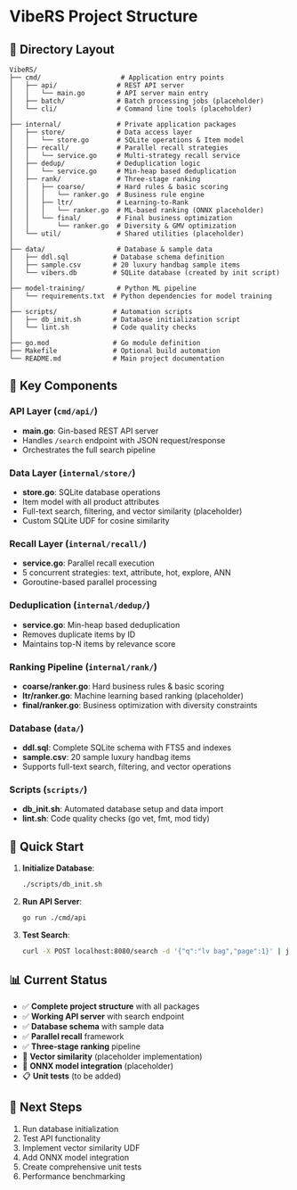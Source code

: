 # VibeRS Project Structure

## 📁 Directory Layout

```
VibeRS/
├── cmd/                    # Application entry points
│   ├── api/               # REST API server
│   │   └── main.go        # API server main entry
│   ├── batch/             # Batch processing jobs (placeholder)
│   └── cli/               # Command line tools (placeholder)
│
├── internal/              # Private application packages
│   ├── store/             # Data access layer
│   │   └── store.go       # SQLite operations & Item model
│   ├── recall/            # Parallel recall strategies
│   │   └── service.go     # Multi-strategy recall service
│   ├── dedup/             # Deduplication logic
│   │   └── service.go     # Min-heap based deduplication
│   ├── rank/              # Three-stage ranking
│   │   ├── coarse/        # Hard rules & basic scoring
│   │   │   └── ranker.go  # Business rule engine
│   │   ├── ltr/           # Learning-to-Rank
│   │   │   └── ranker.go  # ML-based ranking (ONNX placeholder)
│   │   └── final/         # Final business optimization
│   │       └── ranker.go  # Diversity & GMV optimization
│   └── util/              # Shared utilities (placeholder)
│
├── data/                  # Database & sample data
│   ├── ddl.sql           # Database schema definition
│   ├── sample.csv        # 20 luxury handbag sample items
│   └── vibers.db         # SQLite database (created by init script)
│
├── model-training/        # Python ML pipeline
│   └── requirements.txt  # Python dependencies for model training
│
├── scripts/              # Automation scripts
│   ├── db_init.sh        # Database initialization script
│   └── lint.sh           # Code quality checks
│
├── go.mod                # Go module definition
├── Makefile              # Optional build automation
└── README.md             # Main project documentation
```

## 🔧 Key Components

### API Layer (`cmd/api/`)
- **main.go**: Gin-based REST API server
- Handles `/search` endpoint with JSON request/response
- Orchestrates the full search pipeline

### Data Layer (`internal/store/`)
- **store.go**: SQLite database operations
- Item model with all product attributes
- Full-text search, filtering, and vector similarity (placeholder)
- Custom SQLite UDF for cosine similarity

### Recall Layer (`internal/recall/`)
- **service.go**: Parallel recall execution
- 5 concurrent strategies: text, attribute, hot, explore, ANN
- Goroutine-based parallel processing

### Deduplication (`internal/dedup/`)
- **service.go**: Min-heap based deduplication
- Removes duplicate items by ID
- Maintains top-N items by relevance score

### Ranking Pipeline (`internal/rank/`)
- **coarse/ranker.go**: Hard business rules & basic scoring
- **ltr/ranker.go**: Machine learning based ranking (placeholder)
- **final/ranker.go**: Business optimization with diversity constraints

### Database (`data/`)
- **ddl.sql**: Complete SQLite schema with FTS5 and indexes
- **sample.csv**: 20 sample luxury handbag items
- Supports full-text search, filtering, and vector operations

### Scripts (`scripts/`)
- **db_init.sh**: Automated database setup and data import
- **lint.sh**: Code quality checks (go vet, fmt, mod tidy)

## 🚀 Quick Start

1. **Initialize Database**:
   ```bash
   ./scripts/db_init.sh
   ```

2. **Run API Server**:
   ```bash
   go run ./cmd/api
   ```

3. **Test Search**:
   ```bash
   curl -X POST localhost:8080/search -d '{"q":"lv bag","page":1}' | jq
   ```

## 📊 Current Status

- ✅ **Complete project structure** with all packages
- ✅ **Working API server** with search endpoint
- ✅ **Database schema** with sample data
- ✅ **Parallel recall** framework
- ✅ **Three-stage ranking** pipeline
- 🚧 **Vector similarity** (placeholder implementation)
- 🚧 **ONNX model integration** (placeholder)
- 📋 **Unit tests** (to be added)

## 🎯 Next Steps

1. Run database initialization
2. Test API functionality
3. Implement vector similarity UDF
4. Add ONNX model integration
5. Create comprehensive unit tests
6. Performance benchmarking 